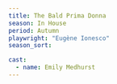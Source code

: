 ```yaml
---
title: The Bald Prima Donna
season: In House
period: Autumn
playwright: "Eugène Ionesco"
season_sort: 

cast:
  - name: Emily Medhurst
---
```



